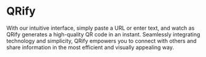 # QRify
With our intuitive interface, simply paste a URL or enter text, and watch as QRify generates a high-quality QR code in an instant. Seamlessly integrating technology and simplicity, QRify empowers you to connect with others and share information in the most efficient and visually appealing way.
